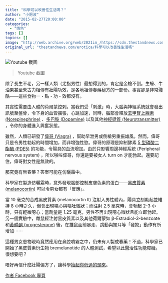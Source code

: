 ```yaml
---
title: "科學可以改善性生活嗎？"
author: "小肥波"
date: "2015-02-27T20:00:00"
categories:
  - "情色"
tags: []
topics: []
image: "http://web.archive.org/web/2021im_/https://cdn.thestandnews.com/media/photos/cache/Screen20Shot202015-02-2720at203.39.1020pm_HvPPC_1200x0.png"
original_url: "thestandnews.com/erotica/科學可以改善性生活嗎"
---
```

![Youtube 截圖](http://web.archive.org/web/2021im_/https://cdn.thestandnews.com/media/photos/cache/Screen20Shot202015-02-2720at203.39.1020pm_HvPPC_1200x0.png)

> Youtube 截圖

除了長生不老，另一樣人類（尤指男性）最想得到的，肯定是金槍不倒。生蠔、牛油果甚至朱古力相傳有壯陽功效，是各地祖傳春藥秘方的一部份。事實卻是非常殘酷——這些食物一・點・功・效都沒有。

其實性需要由人體的荷爾蒙控刺。當我們受「刺激」時，大腦與神經系統就會發出訊號至盤骨，令下身的血管擴張，心跳加速，同時，腦部會釋放[去甲腎上腺素 (Norepinephrine)](http://web.archive.org/web/20210624121319/http://zh.wikipedia.org/zh-hk/%E5%8E%BB%E7%94%B2%E8%82%BE%E4%B8%8A%E8%85%BA%E7%B4%A0) 、[多巴胺 (Dopamine)](http://web.archive.org/web/20210624121319/http://zh.wikipedia.org/zh-hk/%E5%A4%9A%E5%B7%B4%E8%83%BA) 以及其他[神經遞質 (Neurotransmitter)](http://web.archive.org/web/20210624121319/http://zh.wikipedia.org/zh-hk/%E7%A5%9E%E7%BB%8F%E9%80%92%E8%B4%A8) ，令你的身體進入興奮狀態。

雖然，人類已研發了[偉哥 (Viagra)](http://web.archive.org/web/20210624121319/http://zh.wikipedia.org/zh-hk/%E8%A5%BF%E5%9C%B0%E9%82%A3%E9%9D%9E) ，幫助早泄男或倒槍男重振雄風。然而，偉哥只是令男性勃起的時間增加，而非增強性慾。偉哥的原理是抑制酵素 [5 型磷酸二酯酶 (PDE5)](http://web.archive.org/web/20210624121319/http://zh.wikipedia.org/wiki/%E7%A3%B7%E9%85%B8%E4%BA%8C%E9%85%AF%E9%85%B6) 的功能，令陽具的血流增加。由於只影響周邊神經系統 (Peripheral nervous system) ，所以啪咗偉哥，你還是要被女人 turn on 才能勃起。還要記住，偉哥對女性是無效的。

那究竟有無春藥？答案可能在仿曬霜中。

科學家在製造仿曬霜時，意外發現腦部控制皮膚色素的蛋白——[黑皮質素 (melanocortin)](http://web.archive.org/web/20210624121319/http://en.wikipedia.org/wiki/Melanocortin) 可以令男女都有「反應」。

當 10 毫克的合成黑皮質素 (melanocortin II) 注射入男性體內，陽具立刻勃起並維持 8 小時之久，但會出現噁心與嘔吐徵狀；而注射 2.5 毫克時，會勃起 2-3 小時，只有輕微噁心；當劑量是 1.25 毫克，男性不再出現噁心徵狀且能立即勃起。另一個實驗中，雌鼠經注射黑皮質素以及其他荷爾蒙如 β-Estradiol-3-benzoate 和[黃體酮 (progesterone)](http://web.archive.org/web/20210624121319/http://zh.wikipedia.org/zh-hk/%E5%AD%95%E9%85%AE) 後，在雄鼠面前暴走、跳動與擺耳等「發姣」動作有所增加⋯⋯

這種男女恩物現時竟然應用在鼻腔噴霧之中，仍未有人製成春藥！不過，科學家已開始了黑皮質素衍生物 bremelanotide 的人體測試，希望以此醫治性功能障礙。很想要吧？

唔好再信什麼壯陽偏方了，讓科學[抬起你低過的頭來](http://web.archive.org/web/20210624121319/https://www.youtube.com/watch?v=DiZiIiPZm-8)。

[作者 Facebook 專頁](http://web.archive.org/web/20210624121319/https://www.facebook.com/siufeiball)